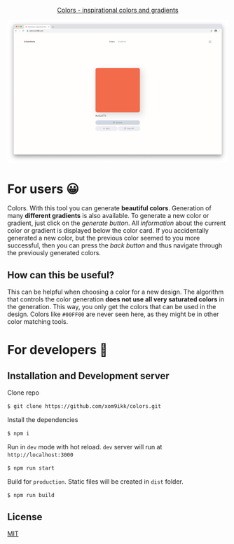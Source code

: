 <p align="center">
  <a href='https://colors.xom9ik.com'>Colors - inspirational colors and gradients</a>
</p>
<p align="center"><img src='https://github.com/xom9ikk/colors/raw/master/screenshots/main.png' alt='Colors Screenshot' aria-label='colors.xom9ik.com' /></p>

# For users 😀
Colors. With this tool you can generate **beautiful colors**. 
Generation of many **different gradients** is also available. 
To generate a new color or gradient, just click on the *generate button*. 
All *information* about the current color or gradient is displayed below the color card. 
If you accidentally generated a new color, but the previous color seemed to you more successful, then you can press the *back button* and thus navigate through the previously generated colors.

## How can this be useful?
This can be helpful when choosing a color for a new design.
The algorithm that controls the color generation **does not use all very saturated colors** in the generation.
This way, you only get the colors that can be used in the design.
Colors like `#00FF00` are never seen here, as they might be in other color matching tools.

# For developers 🤔

## Installation and Development server

Clone repo
```bash
$ git clone https://github.com/xom9ikk/colors.git
```

Install the dependencies
```bash
$ npm i
```

Run in `dev` mode with hot reload. `dev` server will run at `http://localhost:3000`
```bash
$ npm run start
```

Build for `production`. Static files will be created in `dist` folder.
```bash
$ npm run build
```

## License

[MIT](LICENSE.md)
